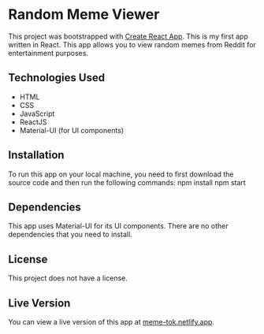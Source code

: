 # Random Meme Viewer

This project was bootstrapped with [Create React App](https://github.com/facebook/create-react-app).
This is my first app written in React.
This app allows you to view random memes from Reddit for entertainment purposes.

## Technologies Used

- HTML
- CSS
- JavaScript
- ReactJS
- Material-UI (for UI components)

## Installation

To run this app on your local machine, you need to first download the source code and then run the following commands:
npm install
npm start

## Dependencies

This app uses Material-UI for its UI components. There are no other dependencies that you need to install.

## License

This project does not have a license.

## Live Version

You can view a live version of this app at [meme-tok.netlify.app](meme-tok.netlify.app).
